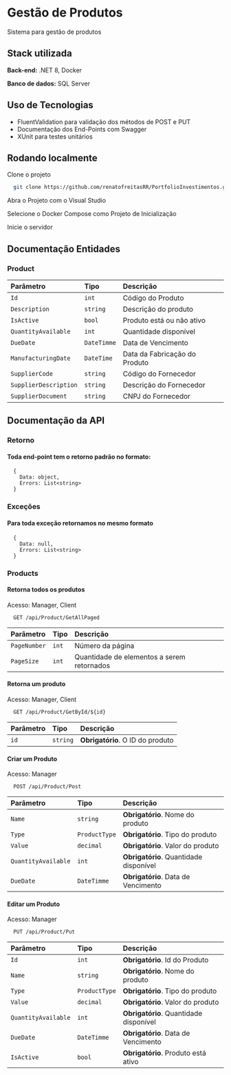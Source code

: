 
# Gestão de Produtos

Sistema para gestão de produtos


## Stack utilizada

**Back-end:** .NET 8, Docker

**Banco de dados:** SQL Server


## Uso de Tecnologias

- FluentValidation para validação dos métodos de POST e PUT
- Documentação dos End-Points com Swagger
- XUnit para testes unitários



## Rodando localmente

Clone o projeto

```bash
  git clone https://github.com/renatofreitasRR/PortfolioInvestimentos.git
```

Abra o Projeto com o Visual Studio

Selecione o Docker Compose como Projeto de Inicialização

Inicie o servidor




## Documentação Entidades

### Product

| Parâmetro   | Tipo       | Descrição                                   |
| :---------- | :--------- | :------------------------------------------ |
| `Id`      | `int` |Código do Produto|
| `Description`      | `string` |Descrição do produto|
| `IsActive`      | `bool` | Produto está ou não ativo |
| `QuantityAvailable`      | `int` |Quantidade disponível |
| `DueDate`      | `DateTimme` | Data de Vencimento|
| `ManufacturingDate`      | `DateTime` |Data da Fabricação do Produto|
| `SupplierCode`      | `string` |Código do Fornecedor|
| `SupplierDescription`      | `string` |Descrição do Fornecedor|
| `SupplierDocument`      | `string` |CNPJ do Fornecedor|





## Documentação da API


### Retorno
#### Toda end-point tem o retorno padrão no formato: 

```http
  {
    Data: object,
    Errors: List<string>
  }
```

### Exceções
#### Para toda exceção retornamos no mesmo formato

```http
  {
    Data: null,
    Errors: List<string>
  }
```

### Products

#### Retorna todos os produtos
Acesso: Manager, Client

```http
  GET /api/Product/GetAllPaged
```

| Parâmetro   | Tipo       | Descrição                                   |
| :---------- | :--------- | :------------------------------------------ |
| `PageNumber`      | `int` |  Número da página |
| `PageSize`      | `int` |  Quantidade de elementos a serem retornados |


#### Retorna um produto
Acesso: Manager, Client

```http
  GET /api/Product/GetById/${id}
```

| Parâmetro   | Tipo       | Descrição                                   |
| :---------- | :--------- | :------------------------------------------ |
| `id`      | `string` | **Obrigatório**. O ID do produto |

#### Criar um Produto
Acesso: Manager
```http
  POST /api/Product/Post
```

| Parâmetro   | Tipo       | Descrição                                   |
| :---------- | :--------- | :------------------------------------------ |
| `Name`      | `string` | **Obrigatório**. Nome do produto|
| `Type`      | `ProductType` | **Obrigatório**. Tipo do produto |
| `Value`      | `decimal` | **Obrigatório**. Valor do produto |
| `QuantityAvailable`      | `int` | **Obrigatório**. Quantidade disponível |
| `DueDate`      | `DateTimme` | **Obrigatório**.  Data de Vencimento|

#### Editar um Produto
Acesso: Manager

```http
  PUT /api/Product/Put
```

| Parâmetro   | Tipo       | Descrição                                   |
| :---------- | :--------- | :------------------------------------------ |
| `Id`      | `int` | **Obrigatório**. Id do Produto|
| `Name`      | `string` | **Obrigatório**. Nome do produto|
| `Type`      | `ProductType` | **Obrigatório**. Tipo do produto |
| `Value`      | `decimal` | **Obrigatório**. Valor do produto |
| `QuantityAvailable`      | `int` | **Obrigatório**. Quantidade disponível |
| `DueDate`      | `DateTimme` | **Obrigatório**.  Data de Vencimento|
| `IsActive`      | `bool` | **Obrigatório**.  Produto está ativo|








